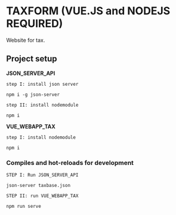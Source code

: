 # TAXFORM (VUE.JS and NODEJS REQUIRED)
Website for tax.

## Project setup

**JSON_SERVER_API**
```
step I: install json server

npm i -g json-server

step II: install nodemodule

npm i
```
**VUE_WEBAPP_TAX**
```
step I: install nodemodule

npm i
```

### Compiles and hot-reloads for development
```
STEP I: Run JSON_SERVER_API

json-server taxbase.json

STEP II: run VUE_WEBAPP_TAX

npm run serve
```
